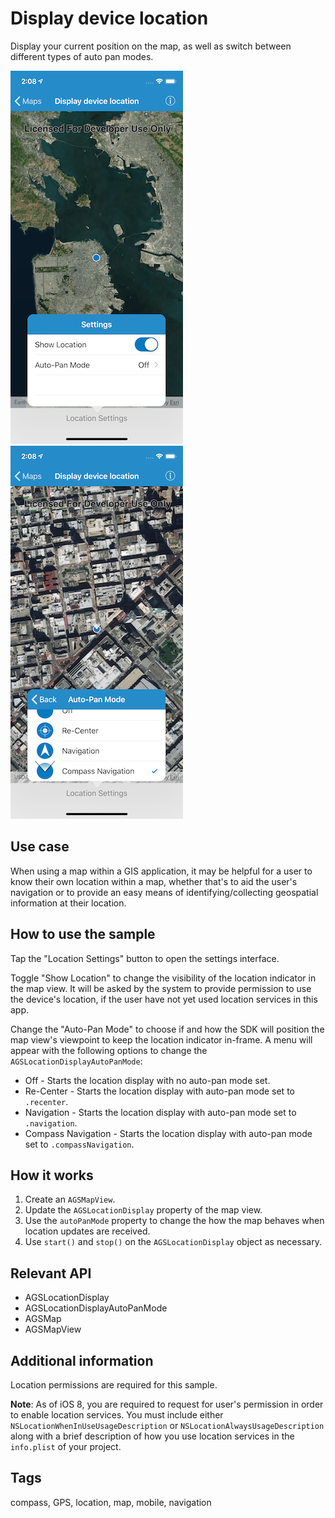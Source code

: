 # Display device location

Display your current position on the map, as well as switch between different types of auto pan modes.

![Image of display device location 1](display-device-location-1.png)
![Image of display device location 2](display-device-location-2.png)

## Use case

When using a map within a GIS application, it may be helpful for a user to know their own location within a map, whether that's to aid the user's navigation or to provide an easy means of identifying/collecting geospatial information at their location.

## How to use the sample

Tap the "Location Settings" button to open the settings interface.

Toggle "Show Location" to change the visibility of the location indicator in the map view. It will be asked by the system to provide permission to use the device's location, if the user have not yet used location services in this app.

Change the "Auto-Pan Mode" to choose if and how the SDK will position the map view's viewpoint to keep the location indicator in-frame. A menu will appear with the following options to change the `AGSLocationDisplayAutoPanMode`:

* Off - Starts the location display with no auto-pan mode set.
* Re-Center - Starts the location display with auto-pan mode set to `.recenter`.
* Navigation - Starts the location display with auto-pan mode set to `.navigation`.
* Compass Navigation - Starts the location display with auto-pan mode set to `.compassNavigation`.

## How it works

1. Create an `AGSMapView`.
2. Update the `AGSLocationDisplay` property of the map view.
3. Use the `autoPanMode` property to change the how the map behaves when location updates are received.
4. Use `start()` and `stop()` on the `AGSLocationDisplay` object as necessary.

## Relevant API

* AGSLocationDisplay
* AGSLocationDisplayAutoPanMode
* AGSMap
* AGSMapView

## Additional information

Location permissions are required for this sample.

**Note**: As of iOS 8, you are required to request for user's permission in order to enable location services. You must include either `NSLocationWhenInUseUsageDescription` or `NSLocationAlwaysUsageDescription` along with a brief description of how you use location services in the `info.plist` of your project.

## Tags

compass, GPS, location, map, mobile, navigation
